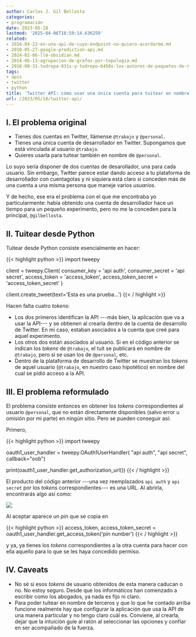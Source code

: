 ```yaml
---
author: Carlos J. Gil Bellosta
categories:
- programación
date: 2023-05-18
lastmod: '2025-04-06T18:59:14.636259'
related:
- 2016-04-22-en-una-api-de-cuyo-endpoint-no-quiero-acordarme.md
- 2010-05-27-google-prediction-api.md
- 2024-02-06-llm-obsidian.md
- 2014-06-13-agrupacion-de-grafos-por-topologia.md
- 2016-08-31-todrepa-831s-y-todrepo-6450s-los-autores-de-paquetes-de-r.md
tags:
- apis
- twitter
- python
title: 'Twitter API: cómo usar una única cuenta para tuitear en nombre de terceros'
url: /2023/05/18/twitter-api/
---
```


## I. El problema original

* Tienes dos cuentas en Twitter, llámense `@trabajo` y `@personal`.
* Tienes una única cuenta de desarrollador en Twitter. Supongamos que está vinculada al usuario `@trabajo`.
* Quieres usarla para tuitear también en nombre de `@personal`.

Lo suyo sería disponer de dos cuentas de desarollador, una para cada usuario. Sin embargo, Twitter parece estar dando acceso a tu plataforma de desarrollador con cuentagotas y ni siquiera está claro si conceden más de una cuenta a una misma persona que maneje varios _usuarios_.

Y de hecho, ese era el problema con el que me encontraba yo particularmente: había obtenido una cuenta de desarrollador hace un tiempo para un pequeño experimento, pero no me la conceden para la principal, `@gilbellosta`.

## II. Tuitear desde Python

Tuitear desde Python consiste esencialmente en hacer:

{{< highlight python >}}
import tweepy

client = tweepy.Client(
    consumer_key        = 'api auth',
    consumer_secret     = 'api secret',
    access_token        = 'access_token',
    access_token_secret = 'access_token_secret'
)

client.create_tweet(text='Esta es una prueba...')
{{< / highlight >}}

Hacen falta cuatro _tokens_:

* Los dos primeros identifican la API ---más bien, la aplicación que va a usar la API--- y se obtienen al crearla dentro de la cuenta de desarrollo de Twitter. En mi caso, estaban asociados a la cuenta que creé para aquel experimento.
* Los otros dos están asociados al usuario. Si en el código anterior se indican los _tokens_ de `@trabajo`, el tuit se publicará en nombre de `@trabajo`, pero si se usan los de `@personal`, etc.
* Dentro de la plataforma de desarrollo de Twitter se muestran los _tokens_ de aquel usuario (`@trabajo`, en nuestro caso hipotético) en nombre del cual se pidió acceso a la API.

## III. El problema reformulado

El problema consiste entonces en obtener los _tokens_ correspondientes al usuario `@personal`, que no están directamente disponibles (salvo error u omisión por mi parte) en ningún sitio. Pero se pueden conseguir así:

Primero,

{{< highlight python >}}
import tweepy

oauth1_user_handler = tweepy.OAuth1UserHandler(
    "api auth", "api secret",
    callback="oob")

print(oauth1_user_handler.get_authorization_url())
{{< / highlight >}}

El producto del código anterior ---una vez reemplazados `api auth` y `api secret` por los _tokens_ correspondientes--- es una URL. Al abrirla, encontrarás algo así como:

![](/wp-uploads/2023/twitter_api.png#center)

Al aceptar aparece un _pin_ que se copia en

{{< highlight python >}}
access_token, access_token_secret = oauth1_user_handler.get_access_token('pin number')
{{< / highlight >}}

y ya, ya tienes los _tokens_ correspondientes a la otra cuenta para hacer con ella aquello para lo que se les haya concedido permiso.

## IV. Caveats

* No sé si esos _tokens_ de usuario obtenidos de esta manera caducan o no. No estoy seguro. Desde que los informáticos han comenzado a escribir como los abogados, ya nada es fijo ni claro.
* Para poder tuitear en nombre de terceros y que lo que he contado arriba funcione realmente hay que configurar la aplicación que usa la API de una manera particular y no tengo claro cuál es. Conviene, al crearla, dejar que la intuición guíe al ratón al seleccionar las opciones y confiar en ser acompañado de la fuerza.